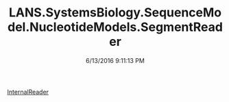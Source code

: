 ﻿---
title: LANS.SystemsBiology.SequenceModel.NucleotideModels.SegmentReader
date: 6/13/2016 9:11:13 PM
---

[InternalReader](T-LANS.SystemsBiology.SequenceModel.NucleotideModels.SegmentReader.InternalReader.html)
